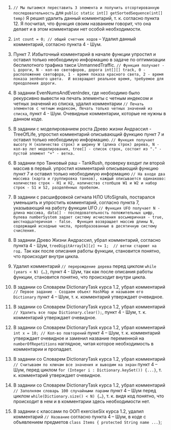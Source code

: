 1.	`// Мы пытаемся переставить 3 элемента и получить отсортированную последовательность` для `public static int[] getSortedSequence(int[] temp)`
Я решил удалить данный комментарий, т. к. согласно пункта 12. Я посчитал, что функция своим названием говорит, что она делает и в этом комментарии нет особой необходимости.


2.	`int count = 0; // общий счетчик ходов` – Удалил данный комментарий, согласно пункта 4 - Шум.


3.	Пункт 7. Избыточный комментарий в начале функции упростил и оставил только необходимую информацию в задаче по оптимизации беспилотного трафика такси UnmannedTraffic.
`// Функция получает - L дороги, N - кол-во светофоров, дорога int[][] track,
0 - расположение светофора, 1 - время показа красного света, 2 - время показа зелёного цвета. 
И возвращает реальное время, требуемое для преодоления дороги.`


4.	В задании EvenNumsAndEvenIndex, где необходимо было рекурсивно вывести на печать элементы с четным индексом и четных значений из списка, удалил комментарии
`// Печать элементов с четным индексом, Печать только четных значений из списка`, пункт 4 - Шум.
Очевидные комментарии, которые не нужны в данном коде.


5.	В задании с моделированием роста Древо жизни Андрассил - TreeOfLife, упростил комментарий описывающий функцию пункт 7 и оставил только необходимую информацию.
`// Функция получает высоту H (количество строк) и ширину W (длина строк) дерева,
N - кол-во лет моделирования, tree[] - список строк, состоит из "." - пустой элемент "+" - ветка.`


6.	В задании про Танковый раш - TankRush, проверку входит ли второй массив в первый. упростил комментарий описывающий функцию пункт 7 и оставил только необходимую информацию
`// На входе два массива (карта и группировка танков), каждый описывается одинаково: количество строк - H1 и H2,
количество столбцов W1 и W2 и набор строк - S1 и S2, разделённых пробелом.`


7.	В задании с расшифровкой сигнала НЛО UfoSignals, постарался уменьшить и упростить комментарий, согласно пункта 7, указывающий на работу функции UFO 
`// Функция UFO получает N - длина массива, data[] - последовательность положительных цифр,
булева numberSystem задает систему исчисления восьмеричная - true, шестнадцатеричная - false. 
Функция возвращает массив длины N, содержащий исходные числа, преобразованные в десятичную систему счисления.`


8.	В задании Древо Жизни Андрассил, убрал комментарий, согласно пункта 4 - Шум, `treeDigitArray[k][z] += 1; 
// ветки стареют на год.` Так как после описания работы функции, становится понятно, что происходит внутри цикла.


9.	Удалил комментарий `// перерождение дерева` перед циклом `while (years < N) {…}`, пункт 4 - Шум, 
так как после описания работы функции, становится понятно, что происходит внутри цикла.


10.	В задании со Словарем DictionaryTask курса 1.2, убрал комментарий `// Первое задание - Создаем объект HashMap и называем его Dictionary` 
пункт 4 – Шум, т. к. комментарий утверждает очевидное.


11.	В задании со Словарем DictionaryTask курса 1.2, убрал комментарий `// Удалить все пары Dictionary.clear();`, пункт 4 - Шум, т. к. комментарий утверждает очевидное.


12.	В задании со Словарем DictionaryTask курса 1.2, убрал комментарий `int x = 10; // Кол-во повторений` пункт 4 – Шум,
т. к. комментарий утверждает очевидное и заменил название переменной на `numberOfRepetitions` наглядное, читая которое необходимость в комментарии и пропадает.


13.	В задании со Словарем DictionaryTask курса 1.2, убрал комментарий `// Считываем по ключам все значения и выводим на экран` пункт 4 – Шум,
перед циклом `for (Integer i : Dictionary.keySet()) {...}`, т. к. комментарий утверждает очевидное.


14.	В задании со Словарем DictionaryTask курса 1.2, убрал комментарий `// Заполняем словарь 100 случайными парами` 
пункт 4 – Шум перед циклом `while(Dictionary.size() < N) {…}`, т. к. видя код понятно, что происходит в нем и в комментарии здесь необходимости нет.


15.	В задании с классами по ООП exerciseSix курса 1.2, удалил комментарий `// Название` согласно пункта 4 – Шум, 
в коде с объявлением предметов `class Items { protected String name ...}`;
